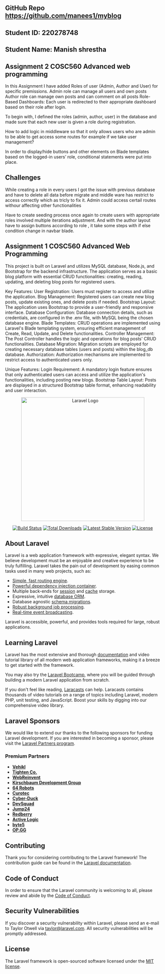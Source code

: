 ## GitHub Repo https://github.com/manees1/myblog

## Student ID: 220278748
## Student Name: Manish shrestha

## Assignment 2 COSC560 Advanced web programming
In this Assignment I have added Roles of user (Admin, Author and User) for specific premissions. 
Admin role can manage all users and own posts
Author role can manage own posts and can comment on all posts
Role-Based Dashboards: Each user is redirected to their appropriate dashboard based on their role after login.

To begin with, I defined the roles (admin, author, user) in the database and made sure that each new user is given a role during registration.

How to add logic in middleware so that it only allows users who are admin to be able to get access some routes for example if we take user management?

In order to display/hide buttons and other elements on Blade templates based on the logged-in users’ role, conditional statements were put into place.



## Challenges

 While creating a role in every users I got the issue with previous database and have to delete all data before migrate
 and middle ware has restrict to access correctly which as tricly to fix it.  Admin could access certail routes withour affecting other functionalities 

 Have to create seeding process once again to create users with appropriate roles involved multiple iterations adjustment. 
 And with the author layout have to assign buttons according to role , it take some steps with if else condition change in navbar blade. 

## Assignment 1 COSC560 Advanced Web Programming 
This project is built on Laravel and utilizes MySQL database, Node.js, and Bootstrap for the backend infrastructure. The application serves as a basic blog platform with essential CRUD functionalities: creating, reading, updating, and deleting blog posts for registered users.

Key Features:
User Registration: Users must register to access and utilize the application.
Blog Management: Registered users can create new blog posts, update existing ones, and delete posts if needed.
Bootstrap Layout: The application uses Bootstrap to provide a user-friendly and responsive interface.
Database Configuration: Database connection details, such as credentials, are configured in the .env file, with MySQL being the chosen database engine.
Blade Templates: CRUD operations are implemented using Laravel's Blade templating system, ensuring efficient management of Create, Read, Update, and Delete functionalities.
Controller Management: The Post Controller handles the logic and operations for blog posts' CRUD functionalities.
Database Migration: Migration scripts are employed for creating necessary database tables (users and posts) within the blog_db database.
Authorization: Authorization mechanisms are implemented to restrict access to authenticated users only.

Unique Features:
Login Requirement: A mandatory login feature ensures that only authenticated users can access and utilize the application's functionalities, including posting new blogs.
Bootstrap Table Layout: Posts are displayed in a structured Bootstrap table format, enhancing readability and user interaction.

<p align="center"><a href="https://laravel.com" target="_blank"><img src="https://raw.githubusercontent.com/laravel/art/master/logo-lockup/5%20SVG/2%20CMYK/1%20Full%20Color/laravel-logolockup-cmyk-red.svg" width="400" alt="Laravel Logo"></a></p>

<p align="center">
<a href="https://github.com/laravel/framework/actions"><img src="https://github.com/laravel/framework/workflows/tests/badge.svg" alt="Build Status"></a>
<a href="https://packagist.org/packages/laravel/framework"><img src="https://img.shields.io/packagist/dt/laravel/framework" alt="Total Downloads"></a>
<a href="https://packagist.org/packages/laravel/framework"><img src="https://img.shields.io/packagist/v/laravel/framework" alt="Latest Stable Version"></a>
<a href="https://packagist.org/packages/laravel/framework"><img src="https://img.shields.io/packagist/l/laravel/framework" alt="License"></a>
</p>

## About Laravel

Laravel is a web application framework with expressive, elegant syntax. We believe development must be an enjoyable and creative experience to be truly fulfilling. Laravel takes the pain out of development by easing common tasks used in many web projects, such as:

- [Simple, fast routing engine](https://laravel.com/docs/routing).
- [Powerful dependency injection container](https://laravel.com/docs/container).
- Multiple back-ends for [session](https://laravel.com/docs/session) and [cache](https://laravel.com/docs/cache) storage.
- Expressive, intuitive [database ORM](https://laravel.com/docs/eloquent).
- Database agnostic [schema migrations](https://laravel.com/docs/migrations).
- [Robust background job processing](https://laravel.com/docs/queues).
- [Real-time event broadcasting](https://laravel.com/docs/broadcasting).

Laravel is accessible, powerful, and provides tools required for large, robust applications.

## Learning Laravel

Laravel has the most extensive and thorough [documentation](https://laravel.com/docs) and video tutorial library of all modern web application frameworks, making it a breeze to get started with the framework.

You may also try the [Laravel Bootcamp](https://bootcamp.laravel.com), where you will be guided through building a modern Laravel application from scratch.

If you don't feel like reading, [Laracasts](https://laracasts.com) can help. Laracasts contains thousands of video tutorials on a range of topics including Laravel, modern PHP, unit testing, and JavaScript. Boost your skills by digging into our comprehensive video library.

## Laravel Sponsors

We would like to extend our thanks to the following sponsors for funding Laravel development. If you are interested in becoming a sponsor, please visit the [Laravel Partners program](https://partners.laravel.com).

### Premium Partners

- **[Vehikl](https://vehikl.com/)**
- **[Tighten Co.](https://tighten.co)**
- **[WebReinvent](https://webreinvent.com/)**
- **[Kirschbaum Development Group](https://kirschbaumdevelopment.com)**
- **[64 Robots](https://64robots.com)**
- **[Curotec](https://www.curotec.com/services/technologies/laravel/)**
- **[Cyber-Duck](https://cyber-duck.co.uk)**
- **[DevSquad](https://devsquad.com/hire-laravel-developers)**
- **[Jump24](https://jump24.co.uk)**
- **[Redberry](https://redberry.international/laravel/)**
- **[Active Logic](https://activelogic.com)**
- **[byte5](https://byte5.de)**
- **[OP.GG](https://op.gg)**

## Contributing

Thank you for considering contributing to the Laravel framework! The contribution guide can be found in the [Laravel documentation](https://laravel.com/docs/contributions).

## Code of Conduct

In order to ensure that the Laravel community is welcoming to all, please review and abide by the [Code of Conduct](https://laravel.com/docs/contributions#code-of-conduct).

## Security Vulnerabilities

If you discover a security vulnerability within Laravel, please send an e-mail to Taylor Otwell via [taylor@laravel.com](mailto:taylor@laravel.com). All security vulnerabilities will be promptly addressed.

## License

The Laravel framework is open-sourced software licensed under the [MIT license](https://opensource.org/licenses/MIT).



